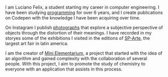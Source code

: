 I am Luciano Felix, a student starting my career in computer engineering. I have been studying [programming](#Programming) for over 6 years, and I create publications on Codepen with the knowledge I have been acquiring over time.

On Instagram I publish [photographs](#Photography) that explore a subjective perspective of objects through the distortion of their meanings. I have recorded in my storyes some of the exhibitions I visited in the editions of [SP-Arte](https://www.sp-arte.com/), the largest art fair in latin america.

I am the creator of [Mini Elementarium](https://felixluciano.github.io/mini-elementarium/), a project that started with the idea of an algorithm and gained complexity with the collaboration of several people. With this project, I aim to promote the study of chemistry to everyone with an application that assists in this process.
